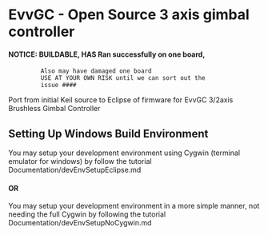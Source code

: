 # EvvGC - Open Source 3 axis gimbal controller #

#### NOTICE: BUILDABLE, HAS Ran successfully on one board,
             Also may have damaged one board
             USE AT YOUR OWN RISK until we can sort out the
             issue ####

Port from initial Keil source to Eclipse of firmware for EvvGC 3/2axis Brushless Gimbal Controller

## Setting Up Windows Build Environment ##

You may setup your development environment using Cygwin (terminal emulator for windows) by follow the 
tutorial Documentation/devEnvSetupEclipse.md

#### OR ####

You may setup your development environment in a more simple manner, not needing the full Cygwin by
following the tutorial Documentation/devEnvSetupNoCygwin.md
